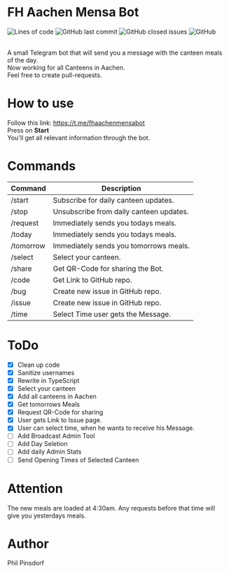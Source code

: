 # FH Aachen Mensa Bot
<div>
  <img alt="Lines of code" src="https://img.shields.io/tokei/lines/github/philpinsdorf/fhaachenmensabot?label=Lines%20of%20Code&style=for-the-badge">
  <img alt="GitHub last commit" src="https://img.shields.io/github/last-commit/philpinsdorf/fhaachenmensabot?style=for-the-badge">
  <img alt="GitHub closed issues" src="https://img.shields.io/github/issues-closed-raw/philpinsdorf/FhAachenMensaBot?color=purple&style=for-the-badge">
  <img alt="GitHub" src="https://img.shields.io/github/license/philpinsdorf/fhaachenmensabot?color=red&style=for-the-badge">
</div>  

</br>

A small Telegram bot that will send you a message with the canteen meals of the day. \
Now working for all Canteens in Aachen. \
Feel free to create pull-requests.

# How to use
Follow this link: https://t.me/fhaachenmensabot \
Press on **Start** \
You'll get all relevant information through the bot.

# Commands
| Command | Description |
|---|---|
| /start | Subscribe for daily canteen updates. |
| /stop | Unsubscribe from daily canteen updates. |
| /request | Immediately sends you todays meals. |
| /today | Immediately sends you todays meals. |
| /tomorrow | Immediately sends you tomorrows meals. |
| /select | Select your canteen. |
| /share | Get QR-Code for sharing the Bot. |
| /code | Get Link to GitHub repo. |
| /bug | Create new issue in GitHub repo. |
| /issue | Create new issue in GitHub repo. |
| /time | Select Time user gets the Message. |

# ToDo
- [x] Clean up code
- [x] Sanitize usernames
- [x] Rewrite in TypeScript
- [x] Select your canteen
- [x] Add all canteens in Aachen
- [x] Get tomorrows Meals
- [x] Request QR-Code for sharing
- [x] User gets Link to Issue page.
- [x] User can select time, when he wants to receive his Message.
- [ ] Add Broadcast Admin Tool
- [ ] Add Day Seletion
- [ ] Add daily Admin Stats
- [ ] Send Opening Times of Selected Canteen

# Attention
The new meals are loaded at 4:30am. Any requests before that time will give you yesterdays meals.

# Author
Phil Pinsdorf
